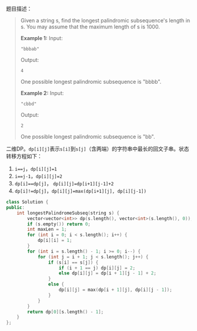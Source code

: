 题目描述：

> Given a string s, find the longest palindromic subsequence's length in s. You may assume that the maximum length of s is 1000.
>
> **Example 1:**
> Input:
>
> ```
> "bbbab"
>
> ```
>
> Output:
>
> ```
> 4
>
> ```
>
> One possible longest palindromic subsequence is "bbbb".
>
> **Example 2:**
> Input:
>
> ```
> "cbbd"
>
> ```
>
> Output:
>
> ```
> 2
>
> ```
>
> One possible longest palindromic subsequence is "bb".

二维DP。`dp[i][j]`表示`s[i]`到`s[j]`（含两端）的字符串中最长的回文子串。状态转移方程如下：

1. `i==j`，`dp[i][j]=1`
2. `i==j-1`，`dp[i][j]=2`
3. `dp[i]==dp[j]`， `dp[i][j]=dp[i+1][j-1]+2`
4. `dp[i]!=dp[j]`，`dp[i][j]=max(dp[i+1][j], dp[i][j-1])`

```c++
class Solution {
public:
    int longestPalindromeSubseq(string s) {
        vector<vector<int>> dp(s.length(), vector<int>(s.length(), 0));
        if (s.empty()) return 0;
        int maxLen = 1;
        for (int i = 0; i < s.length(); i++) {
            dp[i][i] = 1;
        }
        for (int i = s.length() - 1; i >= 0; i--) {
            for (int j = i + 1; j < s.length(); j++) {
                if (s[i] == s[j]) {
                    if (i + 1 == j) dp[i][j] = 2;
                    else dp[i][j] = dp[i + 1][j - 1] + 2;
                }
                else {
                    dp[i][j] = max(dp[i + 1][j], dp[i][j - 1]);
                }
            }
        }
        return dp[0][s.length() - 1];
    }
};
```

